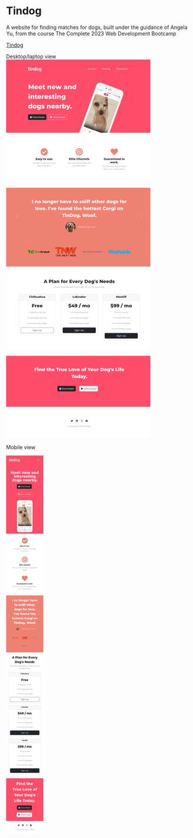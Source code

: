 # Tindog
A website for finding matches for dogs, built under the guidance of Angela Yu,  from the course The Complete 2023 Web Development Bootcamp

<a href="https://saravanan-rajasekharan.github.io/Tindog/" target="_blank">Tindog</a>


Desktop/laptop view
![Desktop view](/images/Desktop-laptop-view.png?raw=true "Desktop/Laptop view")

Mobile view

![Mobileview](/images/mobile-view.png?raw=true "Mobile view")
